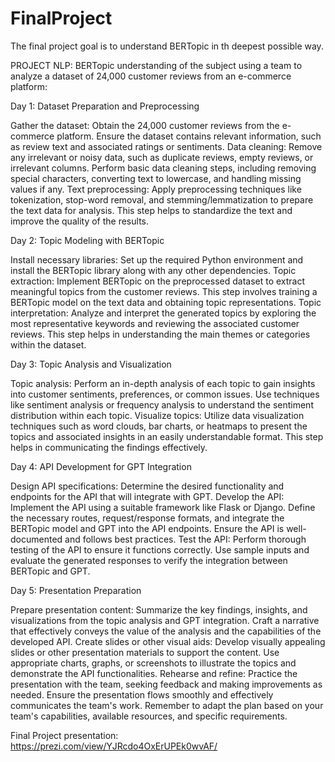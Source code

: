 # FinalProject

The final project goal is to understand BERTopic in th deepest possible way. 



PROJECT NLP: BERTopic understanding of the subject using a team to analyze a dataset of 24,000 customer reviews from an e-commerce platform:



Day 1: Dataset Preparation and Preprocessing

Gather the dataset: Obtain the 24,000 customer reviews from the e-commerce platform. Ensure the dataset contains relevant information, such as review text and associated ratings or sentiments.
Data cleaning: Remove any irrelevant or noisy data, such as duplicate reviews, empty reviews, or irrelevant columns. Perform basic data cleaning steps, including removing special characters, converting text to lowercase, and handling missing values if any.
Text preprocessing: Apply preprocessing techniques like tokenization, stop-word removal, and stemming/lemmatization to prepare the text data for analysis. This step helps to standardize the text and improve the quality of the results.


Day 2: Topic Modeling with BERTopic

Install necessary libraries: Set up the required Python environment and install the BERTopic library along with any other dependencies.
Topic extraction: Implement BERTopic on the preprocessed dataset to extract meaningful topics from the customer reviews. This step involves training a BERTopic model on the text data and obtaining topic representations.
Topic interpretation: Analyze and interpret the generated topics by exploring the most representative keywords and reviewing the associated customer reviews. This step helps in understanding the main themes or categories within the dataset.

Day 3: Topic Analysis and Visualization

Topic analysis: Perform an in-depth analysis of each topic to gain insights into customer sentiments, preferences, or common issues. Use techniques like sentiment analysis or frequency analysis to understand the sentiment distribution within each topic.
Visualize topics: Utilize data visualization techniques such as word clouds, bar charts, or heatmaps to present the topics and associated insights in an easily understandable format. This step helps in communicating the findings effectively.


Day 4: API Development for GPT Integration

Design API specifications: Determine the desired functionality and endpoints for the API that will integrate with GPT.
Develop the API: Implement the API using a suitable framework like Flask or Django. Define the necessary routes, request/response formats, and integrate the BERTopic model and GPT into the API endpoints. Ensure the API is well-documented and follows best practices.
Test the API: Perform thorough testing of the API to ensure it functions correctly. Use sample inputs and evaluate the generated responses to verify the integration between BERTopic and GPT.


Day 5: Presentation Preparation

Prepare presentation content: Summarize the key findings, insights, and visualizations from the topic analysis and GPT integration. Craft a narrative that effectively conveys the value of the analysis and the capabilities of the developed API.
Create slides or other visual aids: Develop visually appealing slides or other presentation materials to support the content. Use appropriate charts, graphs, or screenshots to illustrate the topics and demonstrate the API functionalities.
Rehearse and refine: Practice the presentation with the team, seeking feedback and making improvements as needed. Ensure the presentation flows smoothly and effectively communicates the team's work.
Remember to adapt the plan based on your team's capabilities, available resources, and specific requirements.


Final Project presentation: 
https://prezi.com/view/YJRcdo4OxErUPEk0wvAF/
